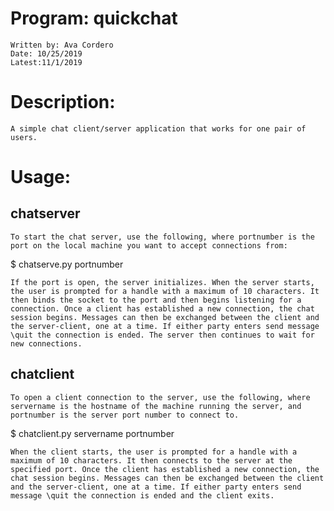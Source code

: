# Program: quickchat
	Written by: Ava Cordero
	Date: 10/25/2019
	Latest:11/1/2019

# Description:
	A simple chat client/server application that works for one pair of users.

# Usage:
## chatserver
	To start the chat server, use the following, where portnumber is the port on the local machine you want to accept connections from:

$ chatserve.py portnumber

	If the port is open, the server initializes. When the server starts, the user is prompted for a handle with a maximum of 10 characters. It then binds the socket to the port and then begins listening for a connection. Once a client has established a new connection, the chat session begins. Messages can then be exchanged between the client and the server-client, one at a time. If either party enters send message \quit the connection is ended. The server then continues to wait for new connections.

## chatclient
	To open a client connection to the server, use the following, where servername is the hostname of the machine running the server, and portnumber is the server port number to connect to.

$ chatclient.py servername portnumber

	When the client starts, the user is prompted for a handle with a maximum of 10 characters. It then connects to the server at the specified port. Once the client has established a new connection, the chat session begins. Messages can then be exchanged between the client and the server-client, one at a time. If either party enters send message \quit the connection is ended and the client exits.
